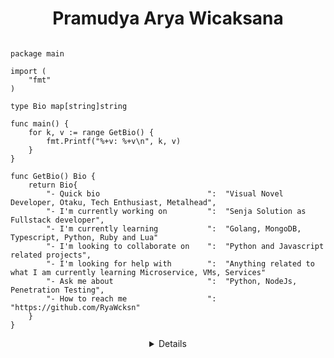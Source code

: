<h1 align="center"> Pramudya Arya Wicaksana </h1>

```golang

package main

import (
	"fmt"
)

type Bio map[string]string

func main() {
	for k, v := range GetBio() {
		fmt.Printf("%+v: %+v\n", k, v)
	}
}

func GetBio() Bio {
	return Bio{
		"- Quick bio                        ":  "Visual Novel Developer, Otaku, Tech Enthusiast, Metalhead",
		"- I'm currently working on         ":  "Senja Solution as Fullstack developer",
		"- I'm currently learning           ":  "Golang, MongoDB, Typescript, Python, Ruby and Lua"
		"- I'm looking to collaborate on    ":  "Python and Javascript related projects",
		"- I'm looking for help with        ":  "Anything related to what I am currently learning Microservice, VMs, Services"
		"- Ask me about                     ":  "Python, NodeJs, Penetration Testing",
		"- How to reach me                  ":  "https://github.com/RyaWcksn"
	}
}
```

<details align="center">

### Hello, thanks for visiting my Github account! 👋

<img align="right" src="https://github-readme-stats.vercel.app/api?username=RyaWcksn&show_icons=true&hide_rank=true">

Pramudya Arya Wicaksana, Software engineer  
------
I'm currently self learning ML ,DevOps & Cloud Computing architecture ☁️  
GNU/Linux and Free Libre Open Source Apps 🐧  
Feel free to reach me on [Email](mailto:pram.aryawcksn@protonmail.ch "Arya's Email") and [Linkedin](https://www.linkedin.com/in/RyaWcksn/ "Arya's Linkedin")

</details>
